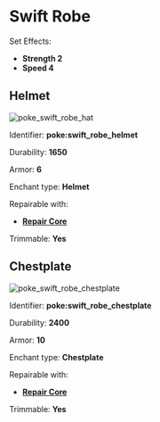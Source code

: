 # Swift Robe

Set Effects:
* **Strength 2**
* **Speed 4**

## Helmet
![poke_swift_robe_hat](https://github.com/ItsMePok/PFE/assets/136857747/8cbfeaa8-aebd-4cf1-97f1-a12ce53b5646)

Identifier: **poke:swift_robe_helmet**

Durability: **1650**

Armor: **6**

Enchant type: **Helmet**

Repairable with:
* **[Repair Core](https://pfewiki.gitbook.io/home/items/cores/repair-core)**

Trimmable: **Yes**

## Chestplate
![poke_swift_robe_chestplate](https://github.com/ItsMePok/PFE/assets/136857747/60f2f46f-cf56-4f7a-a1cc-a80d33ad8059)

Identifier: **poke:swift_robe_chestplate**

Durability: **2400**

Armor: **10**

Enchant type: **Chestplate**

Repairable with:
* **[Repair Core](https://pfewiki.gitbook.io/home/items/cores/repair-core)**

Trimmable: **Yes**
